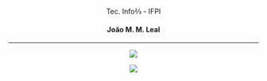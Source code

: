 <p align="center">Tec. Info⅔ - IFPI</p>
<h4 align="center">João M. M. Leal</h4>

<hr/>

<div align="center">
    <img src="https://readme-typing-svg.herokuapp.com/?font=Righteous&size=25&center=true&vCenter=true&width=500&height=30&duration=4000&color=6E12CB&lines=Obrigado+pela+visita!;+You'll+Never+Walk+Alone" />
</div>

<p align="center">
     <img src="https://capsule-render.vercel.app/api?type=waving&height=100&color=6E12CB&section=footer"/>
</p>
